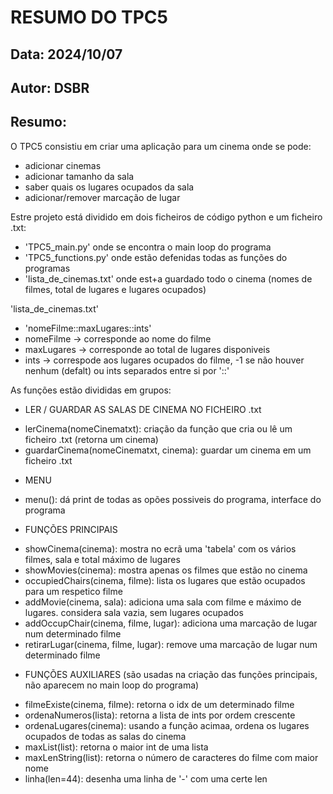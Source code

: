 # RESUMO DO TPC5
## Data: 2024/10/07
## Autor: DSBR

## Resumo:

O TPC5 consistiu em criar uma aplicação para um cinema onde se pode:
* adicionar cinemas
* adicionar tamanho da sala
* saber quais os lugares ocupados da sala
* adicionar/remover marcação de lugar


Estre projeto está dividido em dois ficheiros de código python e um ficheiro .txt:
* 'TPC5_main.py' onde se encontra o main loop do programa
* 'TPC5_functions.py' onde estão defenidas todas as funções do programas
* 'lista_de_cinemas.txt' onde est+a guardado todo o cinema (nomes de filmes, total de lugares e lugares ocupados)


'lista_de_cinemas.txt'
* 'nomeFilme::maxLugares::ints'
* nomeFilme -> corresponde ao nome do filme
* maxLugares -> corresponde ao total de lugares disponiveis
* ints -> correspode aos lugares ocupados do filme, -1 se não houver nenhum (defalt) ou ints separados entre si por '::'


As funções estão divididas em grupos:
* LER / GUARDAR AS SALAS DE CINEMA NO FICHEIRO .txt
- lerCinema(nomeCinematxt): criação da função que cria ou lê um ficheiro .txt (retorna um cinema)
- guardarCinema(nomeCinematxt, cinema): guardar um cinema em um ficheiro .txt


* MENU
- menu(): dá print de todas as opões possiveis do programa, interface do programa


* FUNÇÕES PRINCIPAIS
- showCinema(cinema): mostra no ecrã uma 'tabela' com os vários filmes, sala e total máximo de lugares
- showMovies(cinema): mostra apenas os filmes que estão no cinema
- occupiedChairs(cinema, filme): lista os lugares que estão ocupados para um respetico filme
- addMovie(cinema, sala): adiciona uma sala com filme e máximo de lugares. considera sala vazia, sem lugares ocupados
- addOccupChair(cinema, filme, lugar): adiciona uma marcação de lugar num determinado filme
- retirarLugar(cinema, filme, lugar): remove uma marcação de lugar num determinado filme


* FUNÇÕES AUXILIARES (são usadas na criação das funções principais, não aparecem no main loop do programa)
- filmeExiste(cinema, filme): retorna o idx de um determinado filme
- ordenaNumeros(lista): retorna a lista de ints por ordem crescente
- ordenaLugares(cinema): usando a função acimaa, ordena os lugares ocupados de todas as salas do cinema
- maxList(list): retorna o maior int de uma lista
- maxLenString(list): retorna o número de caracteres do filme com maior nome 
- linha(len=44): desenha uma linha de '-' com uma certe len
